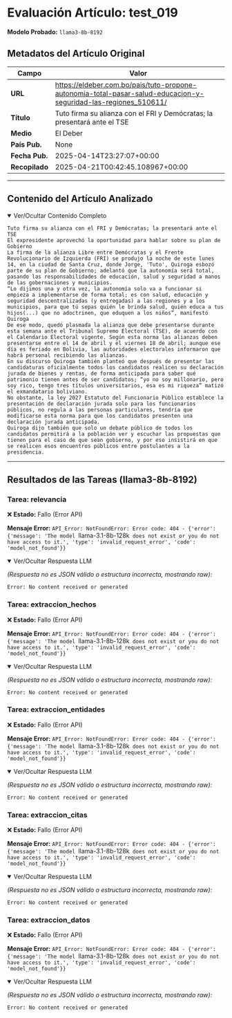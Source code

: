 # Evaluación Artículo: test_019
**Modelo Probado:** `llama3-8b-8192`

## Metadatos del Artículo Original

| Campo          | Valor                                      |
|----------------|--------------------------------------------|
| **URL**        | https://eldeber.com.bo/pais/tuto-propone-autonomia-total-pasar-salud-educacion-y-seguridad-las-regiones_510611/           |
| **Título**     | Tuto firma su alianza con el FRI y Demócratas; la presentará ante el TSE       |
| **Medio**      | El Deber         |
| **País Pub.**  | None |
| **Fecha Pub.** | 2025-04-14T23:27:07+00:00 |
| **Recopilado** | 2025-04-21T00:42:45.108967+00:00 |

---

## Contenido del Artículo Analizado

<details open>
<summary>Ver/Ocultar Contenido Completo</summary>

```text
Tuto firma su alianza con el FRI y Demócratas; la presentará ante el TSE
El expresidente aprovechó la oportunidad para hablar sobre su plan de Gobierno
La firma de la alianza Libre entre Demócratas y el Frente Revolucionario de Izquierda (FRI) se produjo la noche de este lunes 14, en la ciudad de Santa Cruz, donde Jorge, 'Tuto', Quiroga esbozó parte de su plan de Gobierno; adelantó que la autonomía será total, pasando las responsabilidades de educación, salud y seguridad a manos de las gobernaciones y municipios.
“Lo dijimos una y otra vez, la autonomía solo va a funcionar si empieza a implementarse de forma total; es con salud, educación y seguridad descentralizadas (y entregadas) a las regiones y a los municipios, para que tú sepas quién le brinda salud, quién educa a tus hijos(...) que no adoctrinen, que eduquen a los niños”, manifestó Quiroga
De ese modo, quedó plasmada la alianza que debe presentarse durante esta semana ante el Tribunal Supremo Electoral (TSE), de acuerdo con el Calendario Electoral vigente. Según esta norma las alianzas deben presentarse entre el 14 de abril y el viernes 18 de abril; aunque ese día es feriado en Bolivia, las autoridades electorales informaron que habrá personal recibiendo las alianzas.
En su discurso Quiroga también planteó que después de presentar las candidaturas oficialmente todos los candidatos realicen su declaración jurada de bienes y rentas, de forma anticipada para saber qué patrimonio tienen antes de ser candidatos; “yo no soy millonario, pero soy rico, tengo tres títulos universitarios, esa es mi riqueza” matizó el exmandatario boliviano.
No obstante, la ley 2027 Estatuto del Funcionario Público establece la presentación de declaración jurada solo para los funcionarios públicos, no regula a las personas particulares, tendría que modificarse esta norma para que los candidatos presenten una declaración jurada anticipada.
Quiroga dijo también que solo un debate público de todos los candidatos permitirá a la población ver y escuchar las propuestas que tienen para el caso de que sean gobierno, y por eso insistirá en que se realicen esos encuentros públicos entre postulantes a la presidencia.
```
</details>

---

## Resultados de las Tareas (llama3-8b-8192)

### Tarea: relevancia

❌ **Estado:** Fallo (Error API)

   **Mensaje Error:** `API_Error: NotFoundError: Error code: 404 - {'error': {'message': 'The model `llama-3.1-8b-128k` does not exist or you do not have access to it.', 'type': 'invalid_request_error', 'code': 'model_not_found'}}`


<details open>
<summary>Ver/Ocultar Respuesta LLM</summary>

_(Respuesta no es JSON válido o estructura incorrecta, mostrando raw):_
```
Error: No content received or generated
```
</details>


### Tarea: extraccion_hechos

❌ **Estado:** Fallo (Error API)

   **Mensaje Error:** `API_Error: NotFoundError: Error code: 404 - {'error': {'message': 'The model `llama-3.1-8b-128k` does not exist or you do not have access to it.', 'type': 'invalid_request_error', 'code': 'model_not_found'}}`


<details open>
<summary>Ver/Ocultar Respuesta LLM</summary>

_(Respuesta no es JSON válido o estructura incorrecta, mostrando raw):_
```
Error: No content received or generated
```
</details>


### Tarea: extraccion_entidades

❌ **Estado:** Fallo (Error API)

   **Mensaje Error:** `API_Error: NotFoundError: Error code: 404 - {'error': {'message': 'The model `llama-3.1-8b-128k` does not exist or you do not have access to it.', 'type': 'invalid_request_error', 'code': 'model_not_found'}}`


<details open>
<summary>Ver/Ocultar Respuesta LLM</summary>

_(Respuesta no es JSON válido o estructura incorrecta, mostrando raw):_
```
Error: No content received or generated
```
</details>


### Tarea: extraccion_citas

❌ **Estado:** Fallo (Error API)

   **Mensaje Error:** `API_Error: NotFoundError: Error code: 404 - {'error': {'message': 'The model `llama-3.1-8b-128k` does not exist or you do not have access to it.', 'type': 'invalid_request_error', 'code': 'model_not_found'}}`


<details open>
<summary>Ver/Ocultar Respuesta LLM</summary>

_(Respuesta no es JSON válido o estructura incorrecta, mostrando raw):_
```
Error: No content received or generated
```
</details>


### Tarea: extraccion_datos

❌ **Estado:** Fallo (Error API)

   **Mensaje Error:** `API_Error: NotFoundError: Error code: 404 - {'error': {'message': 'The model `llama-3.1-8b-128k` does not exist or you do not have access to it.', 'type': 'invalid_request_error', 'code': 'model_not_found'}}`


<details open>
<summary>Ver/Ocultar Respuesta LLM</summary>

_(Respuesta no es JSON válido o estructura incorrecta, mostrando raw):_
```
Error: No content received or generated
```
</details>
